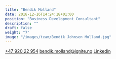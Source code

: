 ```yaml
---
title: "Bendik Molland"
date: 2018-12-16T14:24:18+01:00
position: "Business Development Consultant​"
description: ""
draft: false
weight: "7"
image: "/images/team/Bendik_Johnsen_Molland.jpg"
---
```


<a class="phoneto" href="tel:+47 920 22 954"><i class="fas fa-phone"></i>+47 920 22 954</a>
<a class="mailto" href="mailto:bendik.molland@ignite.no"><i class="fas fa-envelope"></i></i>bendik.molland@ignite.no</a>
<a class="mailto" target="_blank" href="https://www.linkedin.com/in/bendik-johnsen-molland-69409116b/"><i class="fab fa-linkedin-in"></i>Linkedin</a>
